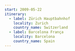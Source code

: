 ```yaml
---
start: 2009-05-22
itinerary:
  - label: Zürich Hauptbahnhof
    locality: Zurich
    country_name: Switzerland
  - label: Barcelona França
    locality: Barcelona
    country_name: Spain
---
```

